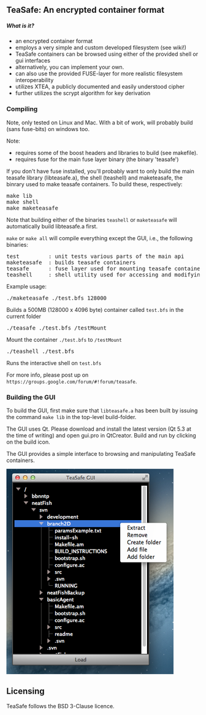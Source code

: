 TeaSafe: An encrypted container format
--------------------------------------

##### What is it?

- an encrypted container format
- employs a very simple and custom developed filesystem (see wiki!)
- TeaSafe containers can be browsed using either of the provided shell or gui interfaces
- alternatively, you can implement your own. 
- can also use the provided FUSE-layer for more realistic filesystem interoperability
- utilizes XTEA, a publicly documented and easily understood cipher
- further utilizes the scrypt algorithm for key derivation

### Compiling

Note, only tested on Linux and Mac. With a bit of work, will probably build (sans fuse-bits) on windows
too.

Note:
 
* requires some of the boost headers and libraries to build (see makefile).
* requires fuse for the main fuse layer binary (the binary 'teasafe')

If you don't have fuse installed, you'll probably want to only build the main 
teasafe library (libteasafe.a), the shell (teashell) and maketeasafe, the binrary
used to make teasafe containers. To build these, respectively:
<pre>
make lib
make shell
make maketeasafe
</pre>
Note that building either of the binaries `teashell` or `maketeasafe` will automatically build 
libteasafe.a first.

`make` or `make all` will compile everything except the GUI, i.e., the following binaries:

<pre>
test         : unit tests various parts of the main api
maketeasafe  : builds teasafe containers
teasafe      : fuse layer used for mounting teasafe containers
teashell     : shell utility used for accessing and modifying teasafe containers
</pre>

Example usage:

<pre>
./maketeasafe ./test.bfs 128000
</pre>

Builds a 500MB (128000 x 4096 byte) container called `test.bfs` in the current folder

<pre>
./teasafe ./test.bfs /testMount
</pre>

Mount the container `./test.bfs` to `/testMount`

<pre>
./teashell ./test.bfs
</pre>

Runs the interactive shell on `test.bfs`

For more info, please post up on `https://groups.google.com/forum/#!forum/teasafe`.

### Building the GUI

To build the GUI, first make sure that `libteasafe.a` has been built by issuing the
command `make lib` in the top-level build-folder. 

The GUI uses Qt. Please download and install the latest version (Qt 5.3 at the time
of writing) and open gui.pro in QtCreator. Build and run by clicking on the build icon.

The GUI provides a simple interface to browsing and manipulating TeaSafe containers.

![TeaSafe GUI](screenshots/gui.png?raw=true)



Licensing
---------

TeaSafe follows the BSD 3-Clause licence. 


